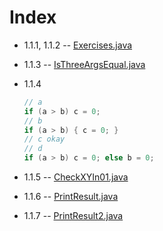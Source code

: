 # Index

- 1.1.1, 1.1.2 -- [Exercises.java](./Exercises.java)
- 1.1.3 -- [IsThreeArgsEqual.java](./IsThreeArgsEqual.java)
- 1.1.4
  
  ```java
  // a
  if (a > b) c = 0;
  // b
  if (a > b) { c = 0; }
  // c okay
  // d
  if (a > b) c = 0; else b = 0;
  ```

- 1.1.5 -- [CheckXYIn01.java](./CheckXYIn01.java)
- 1.1.6 -- [PrintResult.java](./PrintResult.java)
- 1.1.7 -- [PrintResult2.java](./PrintResult2.java)
